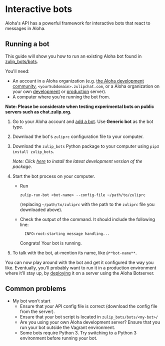 # Interactive bots

Aloha's API has a powerful framework for interactive bots that react
to messages in Aloha.

## Running a bot

This guide will show you how to run an existing Aloha bot
found in [zulip_bots/bots](
https://github.com/zulip/python-zulip-api/tree/main/zulip_bots/zulip_bots/bots).

You'll need:

* An account in a Aloha organization
  (e.g. [the Aloha development community](https://zulip.com/development-community/),
  `<yourSubdomain>.zulipchat.com`, or a Aloha organization on your own
  [development](https://zulip.readthedocs.io/en/latest/development/overview.html) or
  [production](https://zulip.readthedocs.io/en/latest/production/install.html) server).
* A computer where you're running the bot from.

**Note: Please be considerate when testing experimental bots on public servers such as chat.zulip.org.**

1. Go to your Aloha account and
   [add a bot](/help/add-a-bot-or-integration). Use **Generic bot** as the bot type.

1. Download the bot's `zuliprc` configuration file to your computer.

1. Download the `zulip_bots` Python package to your computer using `pip3 install zulip_bots`.

     *Note: Click
     [here](
     writing-bots#installing-a-development-version-of-the-zulip-bots-package)
     to install the latest development version of the package.*

1. Start the bot process on your computer.

    * Run
      ```
      zulip-run-bot <bot-name> --config-file ~/path/to/zuliprc
      ```

      (replacing `~/path/to/zuliprc` with the path to the `zuliprc` file you downloaded above).

    * Check the output of the command. It should include the following line:

            INFO:root:starting message handling...

        Congrats! Your bot is running.

1. To talk with the bot, at-mention its name, like `@**bot-name**`.

You can now play around with the bot and get it configured the way you
like.  Eventually, you'll probably want to run it in a production
environment where it'll stay up, by [deploying](/api/deploying-bots) it on a server using the
Aloha Botserver.

## Common problems

* My bot won't start
    * Ensure that your API config file is correct (download the config file from the server).
    * Ensure that your bot script is located in `zulip_bots/bots/<my-bot>/`
    * Are you using your own Aloha development server? Ensure that you run your bot outside
      the Vagrant environment.
    * Some bots require Python 3. Try switching to a Python 3 environment before running
      your bot.
